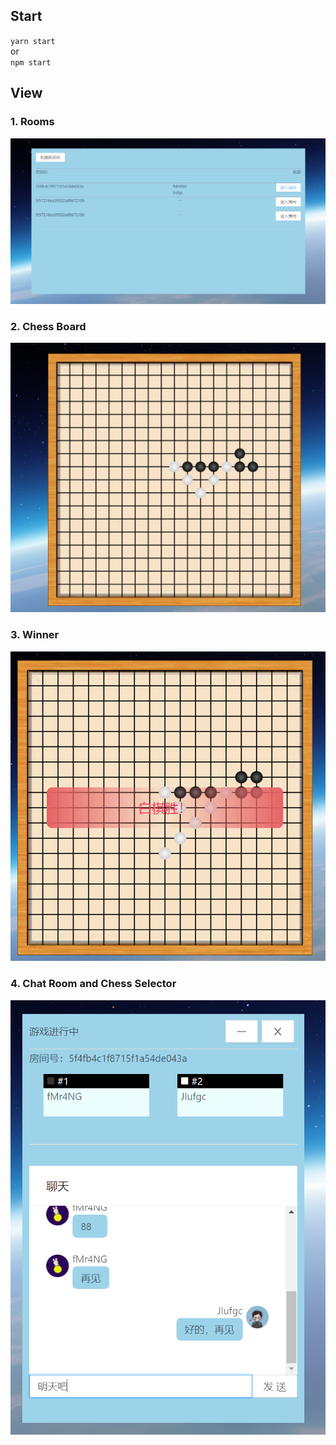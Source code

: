 ## Start
`yarn start`<br>
or<br>
`npm start`<br>

## View
### 1. Rooms

![房间列表](./IMG/rooms.png)

### 2. Chess Board

![棋盘](./IMG/chess_board.png)

### 3. Winner

![胜利](./IMG/win.png)

### 4. Chat Room and Chess Selector

![选棋和聊天室](./IMG/sider.png)